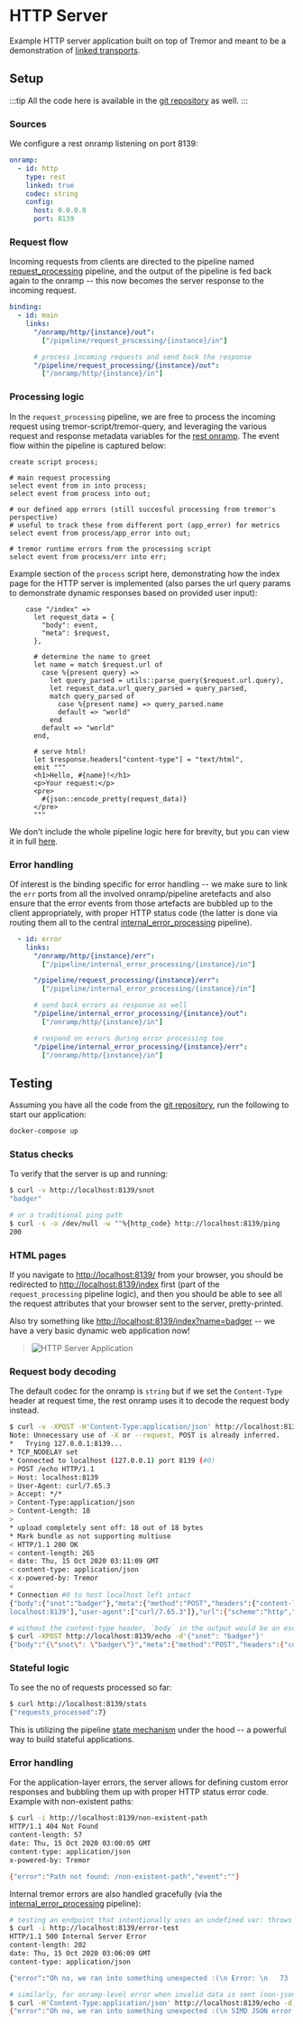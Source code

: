 # HTTP Server

Example HTTP server application built on top of Tremor and meant to be a demonstration of [linked transports](../../operations/linked-transports.md).

## Setup

:::tip
All the code here is available in the [git repository](https://github.com/tremor-rs/tremor-www/tree/main/docs/recipes/30_servers_lt_http) as well.
:::

### Sources

We configure a rest onramp listening on port 8139:

```yaml
onramp:
  - id: http
    type: rest
    linked: true
    codec: string
    config:
      host: 0.0.0.0
      port: 8139
```

### Request flow

Incoming requests from clients are directed to the pipeline named [request_processing](etc/tremor/config/request_processing.trickle) pipeline, and the output of the pipeline is fed back again to the onramp -- this now becomes the server response to the incoming request.

```yaml
binding:
  - id: main
    links:
      "/onramp/http/{instance}/out":
        ["/pipeline/request_processing/{instance}/in"]

      # process incoming requests and send back the response
      "/pipeline/request_processing/{instance}/out":
        ["/onramp/http/{instance}/in"]
```

### Processing logic

In the `request_processing` pipeline, we are free to process the incoming request using tremor-script/tremor-query, and leveraging the various request and response metadata variables for the [rest onramp](../../artefacts/onramps.md#rest). The event flow within the pipeline is captured below:

```trickle
create script process;

# main request processing
select event from in into process;
select event from process into out;

# our defined app errors (still succesful processing from tremor's perspective)
# useful to track these from different port (app_error) for metrics
select event from process/app_error into out;

# tremor runtime errors from the processing script
select event from process/err into err;
```

Example section of the `process` script here, demonstrating how the index page for the HTTP server is implemented (also parses the url query params to demonstrate dynamic responses based on provided user input):

```
    case "/index" =>
      let request_data = {
        "body": event,
        "meta": $request,
      },

      # determine the name to greet
      let name = match $request.url of
        case %{present query} =>
          let query_parsed = utils::parse_query($request.url.query),
          let request_data.url_query_parsed = query_parsed,
          match query_parsed of
            case %{present name} => query_parsed.name
            default => "world"
          end
        default => "world"
      end,

      # serve html!
      let $response.headers["content-type"] = "text/html",
      emit """
      <h1>Hello, #{name}!</h1>
      <p>Your request:</p>
      <pre>
        #{json::encode_pretty(request_data)}
      </pre>
      """
```

We don't include the whole pipeline logic here for brevity, but you can view it in full [here](etc/tremor/config/request_processing.trickle).

### Error handling

Of interest is the binding specific for error handling -- we make sure to link the `err` ports from all the involved onramp/pipeline aretefacts and also ensure that the error events from those artefacts are bubbled up to the client appropriately, with proper HTTP status code (the latter is done via routing them all to the central [internal_error_processing](etc/tremor/config/internal_error_processing.trickle) pipeline).

```yaml
  - id: error
    links:
      "/onramp/http/{instance}/err":
        ["/pipeline/internal_error_processing/{instance}/in"]

      "/pipeline/request_processing/{instance}/err":
        ["/pipeline/internal_error_processing/{instance}/in"]

      # send back errors as response as well
      "/pipeline/internal_error_processing/{instance}/out":
        ["/onramp/http/{instance}/in"]

      # respond on errors during error processing too
      "/pipeline/internal_error_processing/{instance}/err":
        ["/onramp/http/{instance}/in"]
```

## Testing

Assuming you have all the code from the [git repository](https://github.com/tremor-rs/tremor-www/tree/main/docs/recipes/30_servers_lt_http), run the following to start our application:

```sh
docker-compose up
```

### Status checks

To verify that the server is up and running:

```sh
$ curl -v http://localhost:8139/snot
"badger"

# or a traditional ping path
$ curl -s -o /dev/null -w ""%{http_code} http://localhost:8139/ping
200
```

### HTML pages

If you navigate to [http://localhost:8139/](http://localhost:8139/) from your browser, you should be redirected to [http://localhost:8139/index](http://localhost:8139/index) first (part of the `request_processing` pipeline logic), and then you should be able to see all the request attributes that your browser sent to the server, pretty-printed.

Also try something like [http://localhost:8139/index?name=badger](http://localhost:8139/index?name=badger) -- we have a very basic dynamic web application now!

> ![HTTP Server Application](images/tremor_web_server.png)


### Request body decoding

The default codec for the onramp is `string` but if we set the `Content-Type` header at request time, the rest onramp uses it to decode the request body instead.

```sh
$ curl -v -XPOST -H'Content-Type:application/json' http://localhost:8139/echo -d'{"snot": "badger"}'
Note: Unnecessary use of -X or --request, POST is already inferred.
*   Trying 127.0.0.1:8139...
* TCP_NODELAY set
* Connected to localhost (127.0.0.1) port 8139 (#0)
> POST /echo HTTP/1.1
> Host: localhost:8139
> User-Agent: curl/7.65.3
> Accept: */*
> Content-Type:application/json
> Content-Length: 18
>
* upload completely sent off: 18 out of 18 bytes
* Mark bundle as not supporting multiuse
< HTTP/1.1 200 OK
< content-length: 265
< date: Thu, 15 Oct 2020 03:11:09 GMT
< content-type: application/json
< x-powered-by: Tremor
<
* Connection #0 to host localhost left intact
{"body":{"snot":"badger"},"meta":{"method":"POST","headers":{"content-length":["18"],"content-type":["application/json"],"accept":["*/*"],"host":["
localhost:8139"],"user-agent":["curl/7.65.3"]},"url":{"scheme":"http","host":"localhost","port":8139,"path":"/echo"}}}

# without the content-type header, `body` in the output would be an escaped json string here
$ curl -XPOST http://localhost:8139/echo -d'{"snot": "badger"}'
{"body":"{\"snot\": \"badger\"}","meta":{"method":"POST","headers":{"content-length":["18"],"content-type":["application/x-www-form-urlencoded"],"accept":["*/*"],"host":["localhost:8139"],"user-agent":["curl/7.65.3"]},"url":{"scheme":"http","host":"localhost","port":8139,"path":"/echo"}}}
```

### Stateful logic

To see the no of requests processed so far:

```sh
$ curl http://localhost:8139/stats
{"requests_processed":7}
```

This is utilizing the pipeline [state mechanism](../../scripting/tremor-script/index.md#state) under the hood -- a powerful way to build stateful applications.

### Error handling

For the application-layer errors, the server allows for defining custom error responses and bubbling them up with proper HTTP status error code. Example with non-existent paths:

```sh
$ curl -i http://localhost:8139/non-existent-path
HTTP/1.1 404 Not Found
content-length: 57
date: Thu, 15 Oct 2020 03:00:05 GMT
content-type: application/json
x-powered-by: Tremor

{"error":"Path not found: /non-existent-path","event":""}
```

Internal tremor errors are also handled gracefully (via the [internal_error_processing](etc/tremor/config/internal_error_processing.trickle) pipeline):

```sh
# testing an endpoint that intentionally uses an undefined var: throws a runtime error
$ curl -i http://localhost:8139/error-test
HTTP/1.1 500 Internal Server Error
content-length: 202
date: Thu, 15 Oct 2020 03:06:09 GMT
content-type: application/json

{"error":"Oh no, we ran into something unexpected :(\n Error: \n   73 |       emit \"\"\n      |            ^^^^^^^^^^^^^^^^ Trying to access a non existing local key `non_existent_var`\n\n","event":""}

# similarly, for onramp-level error when invalid data is sent (non-json here when the request content-type header is set to be json)
$ curl -H'Content-Type:application/json' http://localhost:8139/echo -d'{'
{"error":"Oh no, we ran into something unexpected :(\n SIMD JSON error: Syntax at character 0 ('{')","event_id":9,"source_id":"tremor://localhost/onramp/http/01/in"}
```

